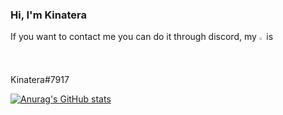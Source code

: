 ### Hi, I'm Kinatera

If you want to contact me you can do it through discord, my   <img src="https://logodownload.org/wp-content/uploads/2017/11/discord-logo-2-1.png" width=1.5% height=1.5%>   is Kinatera#7917

[![Anurag's GitHub stats](https://github-readme-stats.vercel.app/api?username=Kinatera&theme=tokyonight)](https://github.com/Kinatera)
